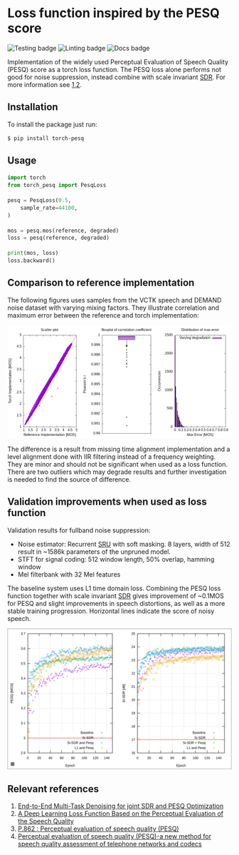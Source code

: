 # Loss function inspired by the PESQ score

![Testing badge](https://github.com/audiolabs/torch-pesq/actions/workflows/test.yaml/badge.svg) 
![Linting badge](https://github.com/audiolabs/torch-pesq/actions/workflows/black.yaml/badge.svg) 
![Docs badge](https://github.com/audiolabs/torch-pesq/actions/workflows/docs.yaml/badge.svg)

Implementation of the widely used Perceptual Evaluation of Speech Quality (PESQ) score as a torch loss function. The PESQ loss alone performs not good for noise suppression, instead combine with scale invariant [SDR](https://arxiv.org/abs/1811.02508). For more information see [1],[2].

## Installation

To install the package just run:
```bash
$ pip install torch-pesq
```

## Usage

```python
import torch
from torch_pesq import PesqLoss

pesq = PesqLoss(0.5,
    sample_rate=44100, 
)

mos = pesq.mos(reference, degraded)
loss = pesq(reference, degraded)

print(mos, loss)
loss.backward()
```

## Comparison to reference implementation

The following figures uses samples from the VCTK speech and DEMAND noise dataset with varying mixing factors. They illustrate correlation and maximum error between the reference and torch implementation:

![Correlation](figures/compare_reference.png)

The difference is a result from missing time alignment implementation and a level alignment done with IIR filtering instead of a frequency weighting. They are minor and should not be significant when used as a loss function. There are two outliers which may degrade results and further investigation is needed to find the source of difference.

## Validation improvements when used as loss function

Validation results for fullband noise suppression:
 - Noise estimator: Recurrent [SRU](https://github.com/asappresearch/sru) with soft masking. 8 layers, width of 512 result in ~1586k parameters of the unpruned model.
 - STFT for signal coding: 512 window length, 50% overlap, hamming window
 - Mel filterbank with 32 Mel features

The baseline system uses L1 time domain loss. Combining the PESQ loss function together with scale invariant [SDR](https://arxiv.org/abs/1811.02508) gives improvement of ~0.1MOS for PESQ and slight improvements in speech distortions, as well as a more stable training progression. Horizontal lines indicate the score of noisy speech.

![Validation comparison](validation.svg)

## Relevant references
1. [End-to-End Multi-Task Denoising for joint SDR and PESQ Optimization](https://arxiv.org/abs/1901.09146)
2. [A Deep Learning Loss Function Based on the Perceptual Evaluation of the Speech Quality](https://ieeexplore.ieee.org/document/8468124)
3. [P.862 : Perceptual evaluation of speech quality (PESQ)](https://www.itu.int/rec/T-REC-P.862)
4. [Perceptual evaluation of speech quality (PESQ)-a new method for speech quality assessment of telephone networks and codecs](https://ieeexplore.ieee.org/document/941023)

[1]: https://arxiv.org/abs/1901.09146
[2]: https://ieeexplore.ieee.org/document/8468124
[3]: https://www.itu.int/rec/T-REC-P.862
[4]: https://ieeexplore.ieee.org/document/941023

